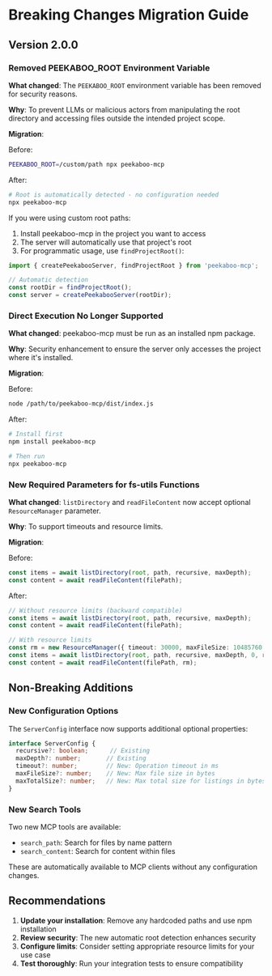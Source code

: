 # Breaking Changes Migration Guide

## Version 2.0.0

### Removed PEEKABOO_ROOT Environment Variable

**What changed**: The `PEEKABOO_ROOT` environment variable has been removed for security reasons.

**Why**: To prevent LLMs or malicious actors from manipulating the root directory and accessing files outside the intended project scope.

**Migration**:

Before:
```bash
PEEKABOO_ROOT=/custom/path npx peekaboo-mcp
```

After:
```bash
# Root is automatically detected - no configuration needed
npx peekaboo-mcp
```

If you were using custom root paths:
1. Install peekaboo-mcp in the project you want to access
2. The server will automatically use that project's root
3. For programmatic usage, use `findProjectRoot()`:

```typescript
import { createPeekabooServer, findProjectRoot } from 'peekaboo-mcp';

// Automatic detection
const rootDir = findProjectRoot();
const server = createPeekabooServer(rootDir);
```

### Direct Execution No Longer Supported

**What changed**: peekaboo-mcp must be run as an installed npm package.

**Why**: Security enhancement to ensure the server only accesses the project where it's installed.

**Migration**:

Before:
```bash
node /path/to/peekaboo-mcp/dist/index.js
```

After:
```bash
# Install first
npm install peekaboo-mcp

# Then run
npx peekaboo-mcp
```

### New Required Parameters for fs-utils Functions

**What changed**: `listDirectory` and `readFileContent` now accept optional `ResourceManager` parameter.

**Why**: To support timeouts and resource limits.

**Migration**:

Before:
```typescript
const items = await listDirectory(root, path, recursive, maxDepth);
const content = await readFileContent(filePath);
```

After:
```typescript
// Without resource limits (backward compatible)
const items = await listDirectory(root, path, recursive, maxDepth);
const content = await readFileContent(filePath);

// With resource limits
const rm = new ResourceManager({ timeout: 30000, maxFileSize: 10485760 });
const items = await listDirectory(root, path, recursive, maxDepth, 0, rm);
const content = await readFileContent(filePath, rm);
```

## Non-Breaking Additions

### New Configuration Options

The `ServerConfig` interface now supports additional optional properties:

```typescript
interface ServerConfig {
  recursive?: boolean;      // Existing
  maxDepth?: number;       // Existing
  timeout?: number;        // New: Operation timeout in ms
  maxFileSize?: number;    // New: Max file size in bytes
  maxTotalSize?: number;   // New: Max total size for listings in bytes
}
```

### New Search Tools

Two new MCP tools are available:
- `search_path`: Search for files by name pattern
- `search_content`: Search for content within files

These are automatically available to MCP clients without any configuration changes.

## Recommendations

1. **Update your installation**: Remove any hardcoded paths and use npm installation
2. **Review security**: The new automatic root detection enhances security
3. **Configure limits**: Consider setting appropriate resource limits for your use case
4. **Test thoroughly**: Run your integration tests to ensure compatibility